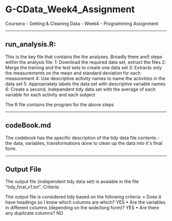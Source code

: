 # G-CData_Week4_Assignment
Coursera - Getting & Cleaning Data - Week4 - Programming Assignment

------------------
run_analysis.R: 
------------------
This is the key file that contains the the analyses. Broadly there are5 steps within the analysis file:
1: Download the required data set, extract the files
2: Merge the training and the test sets to create one data set
3: Extracts only the measurements on the mean and standard deviation for each measurement
4: Use descriptive activity names to name the activities in the data set
5: Appropriately labels the data set with descriptive variable names
6: Create a second, independent tidy data set with the average of each variable for each activity and each subject

The R file contains the program for the above steps

-----------
codeBook.md
-----------
The codebook has the specific description of the tidy data file contents - the data, variables, transformations done to clean up the data into it's final form.

-----------
Output File
-----------
The output file (independent tidy data set) is avaiable in the file "tidy_final_v1.txt".
Criteria: 

The output file is considered tidy based on the following criteria:
•	Does it have headings so I know which columns are which? YES
•	Are the variables in different columns (depending on the wide/long form)? YES
•	Are there any duplicate columns? NO
